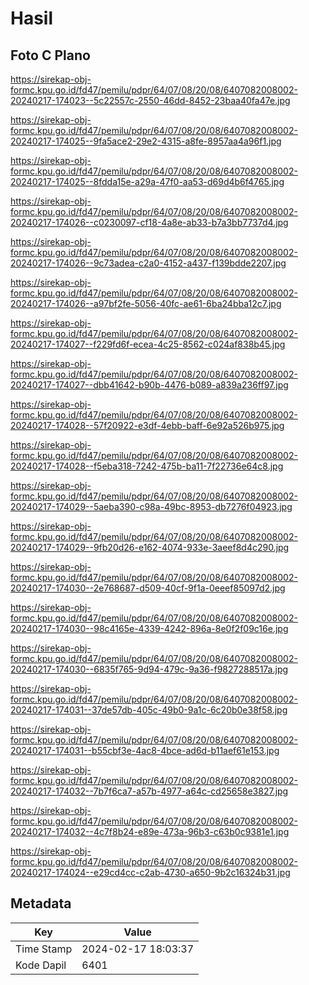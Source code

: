 # Hasil

## Foto C Plano

https://sirekap-obj-formc.kpu.go.id/fd47/pemilu/pdpr/64/07/08/20/08/6407082008002-20240217-174023--5c22557c-2550-46dd-8452-23baa40fa47e.jpg

https://sirekap-obj-formc.kpu.go.id/fd47/pemilu/pdpr/64/07/08/20/08/6407082008002-20240217-174025--9fa5ace2-29e2-4315-a8fe-8957aa4a96f1.jpg

https://sirekap-obj-formc.kpu.go.id/fd47/pemilu/pdpr/64/07/08/20/08/6407082008002-20240217-174025--8fdda15e-a29a-47f0-aa53-d69d4b6f4765.jpg

https://sirekap-obj-formc.kpu.go.id/fd47/pemilu/pdpr/64/07/08/20/08/6407082008002-20240217-174026--c0230097-cf18-4a8e-ab33-b7a3bb7737d4.jpg

https://sirekap-obj-formc.kpu.go.id/fd47/pemilu/pdpr/64/07/08/20/08/6407082008002-20240217-174026--9c73adea-c2a0-4152-a437-f139bdde2207.jpg

https://sirekap-obj-formc.kpu.go.id/fd47/pemilu/pdpr/64/07/08/20/08/6407082008002-20240217-174026--a97bf2fe-5056-40fc-ae61-6ba24bba12c7.jpg

https://sirekap-obj-formc.kpu.go.id/fd47/pemilu/pdpr/64/07/08/20/08/6407082008002-20240217-174027--f229fd6f-ecea-4c25-8562-c024af838b45.jpg

https://sirekap-obj-formc.kpu.go.id/fd47/pemilu/pdpr/64/07/08/20/08/6407082008002-20240217-174027--dbb41642-b90b-4476-b089-a839a236ff97.jpg

https://sirekap-obj-formc.kpu.go.id/fd47/pemilu/pdpr/64/07/08/20/08/6407082008002-20240217-174028--57f20922-e3df-4ebb-baff-6e92a526b975.jpg

https://sirekap-obj-formc.kpu.go.id/fd47/pemilu/pdpr/64/07/08/20/08/6407082008002-20240217-174028--f5eba318-7242-475b-ba11-7f22736e64c8.jpg

https://sirekap-obj-formc.kpu.go.id/fd47/pemilu/pdpr/64/07/08/20/08/6407082008002-20240217-174029--5aeba390-c98a-49bc-8953-db7276f04923.jpg

https://sirekap-obj-formc.kpu.go.id/fd47/pemilu/pdpr/64/07/08/20/08/6407082008002-20240217-174029--9fb20d26-e162-4074-933e-3aeef8d4c290.jpg

https://sirekap-obj-formc.kpu.go.id/fd47/pemilu/pdpr/64/07/08/20/08/6407082008002-20240217-174030--2e768687-d509-40cf-9f1a-0eeef85097d2.jpg

https://sirekap-obj-formc.kpu.go.id/fd47/pemilu/pdpr/64/07/08/20/08/6407082008002-20240217-174030--98c4165e-4339-4242-896a-8e0f2f09c16e.jpg

https://sirekap-obj-formc.kpu.go.id/fd47/pemilu/pdpr/64/07/08/20/08/6407082008002-20240217-174030--6835f765-9d94-479c-9a36-f9827288517a.jpg

https://sirekap-obj-formc.kpu.go.id/fd47/pemilu/pdpr/64/07/08/20/08/6407082008002-20240217-174031--37de57db-405c-49b0-9a1c-6c20b0e38f58.jpg

https://sirekap-obj-formc.kpu.go.id/fd47/pemilu/pdpr/64/07/08/20/08/6407082008002-20240217-174031--b55cbf3e-4ac8-4bce-ad6d-b11aef61e153.jpg

https://sirekap-obj-formc.kpu.go.id/fd47/pemilu/pdpr/64/07/08/20/08/6407082008002-20240217-174032--7b7f6ca7-a57b-4977-a64c-cd25658e3827.jpg

https://sirekap-obj-formc.kpu.go.id/fd47/pemilu/pdpr/64/07/08/20/08/6407082008002-20240217-174032--4c7f8b24-e89e-473a-96b3-c63b0c9381e1.jpg

https://sirekap-obj-formc.kpu.go.id/fd47/pemilu/pdpr/64/07/08/20/08/6407082008002-20240217-174024--e29cd4cc-c2ab-4730-a650-9b2c16324b31.jpg


## Metadata

| Key        | Value               |
| ---------- | ------------------- |
| Time Stamp | 2024-02-17 18:03:37 |
| Kode Dapil | 6401                |



